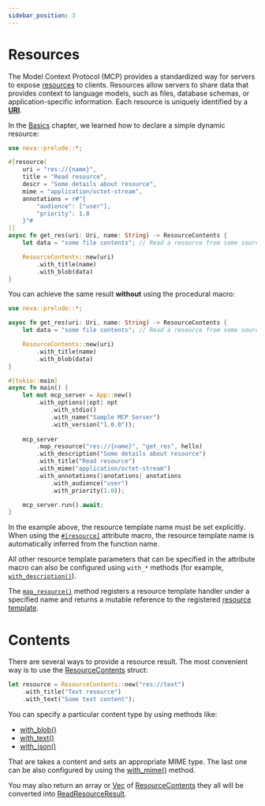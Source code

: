 ```yaml
---
sidebar_position: 3
---
```


# Resources

The Model Context Protocol (MCP) provides a standardized way for servers to expose [resources](https://modelcontextprotocol.io/specification/draft/server/resources) to clients. Resources allow servers to share data that provides context to language models, such as files, database schemas, or application-specific information. Each resource is uniquely identified by a [**URI**](https://datatracker.ietf.org/doc/html/rfc3986).

In the [Basics](/docs/mcp-server/basics) chapter, we learned how to declare a simple dynamic resource:
```rust
use neva::prelude::*;

#[resource(
    uri = "res://{name}",
    title = "Read resource",
    descr = "Some details about resource",
    mime = "application/octet-stream",
    annotations = r#"{
        "audience": ["user"],
        "priority": 1.0
    }"#
)]
async fn get_res(uri: Uri, name: String) -> ResourceContents {
    let data = "some file contents"; // Read a resource from some source

    ResourceContents::new(uri)
        .with_title(name)
        .with_blob(data)
}
```
You can achieve the same result **without** using the procedural macro:

```rust
use neva::prelude::*;

async fn get_res(uri: Uri, name: String) -> ResourceContents {
    let data = "some file contents"; // Read a resource from some source

    ResourceContents::new(uri)
        .with_title(name)
        .with_blob(data)
}

#[tokio::main]
async fn main() {
    let mut mcp_server = App::new()
        .with_options(|opt| opt
            .with_stdio()
            .with_name("Sample MCP Server")
            .with_version("1.0.0"));
            
    mcp_server
        .map_resource("res://{name}", "get_res", hello)
        .with_description("Some details about resource")
        .with_title("Read resource")
        .with_mime("application/octet-stream")
        .with_annotations(|anotations| anotations
            .with_audience("user")
            .with_priority(1.0));

    mcp_server.run().await;
}
```

In the example above, the resource template name must be set explicitly.
When using the [`#[resource]`](https://docs.rs/neva/latest/neva/attr.resource.html) attribute macro, the resource template name is automatically inferred from the function name.

All other resource template parameters that can be specified in the attribute macro can also be configured using `with_*` methods (for example, [`with_description()`](https://docs.rs/neva/latest/neva/types/resource/template/struct.ResourceTemplate.html#method.with_description)).

The [`map_resource()`](https://docs.rs/neva/latest/neva/app/struct.App.html#method.map_resource) method registers a resource template handler under a specified name and returns a mutable reference to the registered [resource template](https://docs.rs/neva/latest/neva/types/resource/template/struct.ResourceTemplate.html).

# Contents

There are several ways to provide a resource result. The most convenient way is to use the [ResourceContents](https://docs.rs/neva/latest/neva/types/resource/read_resource_result/enum.ResourceContents.html) struct:
```rust
let resource = ResourceContents::new("res://text")
    .with_title("Text resource")
    .with_text("Some text content");
```
You can specify a particular content type by using methods like:
* [with_blob()](https://docs.rs/neva/latest/neva/types/resource/read_resource_result/enum.ResourceContents.html#method.with_blob)
* [with_text()](https://docs.rs/neva/latest/neva/types/resource/read_resource_result/enum.ResourceContents.html#method.with_text)
* [with_json()](https://docs.rs/neva/latest/neva/types/resource/read_resource_result/enum.ResourceContents.html#method.with_json)

That are takes a content and sets an appropriate MIME type. The last one can be also configured by using the [with_mime()](https://docs.rs/neva/latest/neva/types/resource/read_resource_result/enum.ResourceContents.html#method.with_mime) method.

You may also return an array or [Vec](https://doc.rust-lang.org/std/vec/struct.Vec.html) of [ResourceContents](https://docs.rs/neva/latest/neva/types/resource/read_resource_result/enum.ResourceContents.html) they all will be converted into [ReadResourceResult](https://docs.rs/neva/latest/neva/types/resource/read_resource_result/struct.ReadResourceResult.html).


